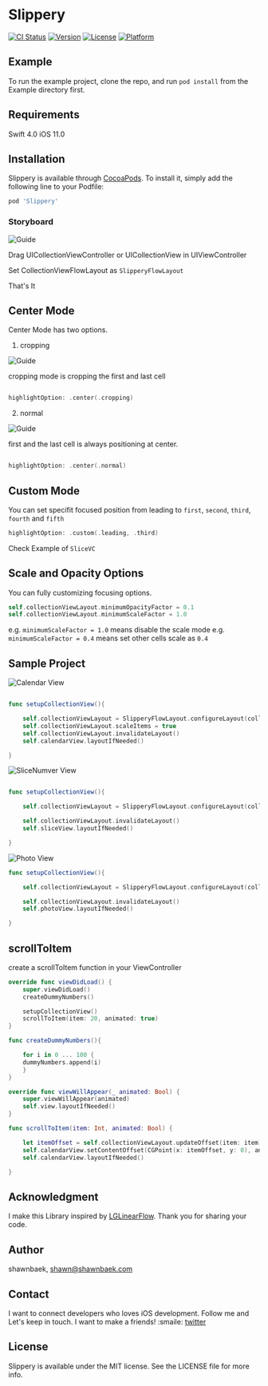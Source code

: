 # Slippery

[![CI Status](http://img.shields.io/travis/shawnbaek/Slippery.svg?style=flat)](https://travis-ci.org/shawnbaek/Slippery)
[![Version](https://img.shields.io/cocoapods/v/Slippery.svg?style=flat)](http://cocoapods.org/pods/Slippery)
[![License](https://img.shields.io/cocoapods/l/Slippery.svg?style=flat)](http://cocoapods.org/pods/Slippery)
[![Platform](https://img.shields.io/cocoapods/p/Slippery.svg?style=flat)](http://cocoapods.org/pods/Slippery)

## Example

To run the example project, clone the repo, and run `pod install` from the Example directory first.

## Requirements

Swift 4.0
iOS 11.0

## Installation

Slippery is available through [CocoaPods](http://cocoapods.org). To install
it, simply add the following line to your Podfile:

```ruby
pod 'Slippery'
```

### Storyboard

![Guide](./Images/calendar.gif)

Drag UICollectionViewController or UICollectionView in UIViewController


Set CollectionViewFlowLayout as `SlipperyFlowLayout`

That's It


## Center Mode

Center Mode has two options.

1. cropping

![Guide](./Images/cropped.gif)

cropping mode is cropping the first and last cell

```Swift

highlightOption: .center(.cropping)

```

2. normal

![Guide](./Images/normal.gif)

first and the last cell is always positioning at center.

```Swift

highlightOption: .center(.normal)

```

## Custom Mode

You can set specifit focused position from leading to `first`, `second`, `third`, `fourth` and `fifth`

```Swift
highlightOption: .custom(.leading, .third)
```
Check Example of `SliceVC`


## Scale and Opacity Options

You can fully customizing focusing options.

```Swift
self.collectionViewLayout.minimumOpacityFactor = 0.1
self.collectionViewLayout.minimumScaleFactor = 1.0
```

e.g. `minimumScaleFactor = 1.0` means disable the scale mode
e.g. `minimumScaleFactor = 0.4` means set other cells scale as `0.4`




## Sample Project

![Calendar View](./Images/normal.gif)
```swift

func setupCollectionView(){

    self.collectionViewLayout = SlipperyFlowLayout.configureLayout(collectionView: self.calendarView, itemSize: CGSize(width: 120, height: 180), minimumLineSpacing: 10, highlightOption: .center(.cropping))
    self.collectionViewLayout.scaleItems = true
    self.collectionViewLayout.invalidateLayout()
    self.calendarView.layoutIfNeeded()

}

```

![SliceNumver View](./Images/slice.gif)

```swift

func setupCollectionView(){

    self.collectionViewLayout = SlipperyFlowLayout.configureLayout(collectionView: self.sliceView, itemSize: CGSize(width: 30, height: 180), minimumLineSpacing: 20, highlightOption: .custom(.leading, .third))

    self.collectionViewLayout.invalidateLayout()
    self.sliceView.layoutIfNeeded()

}

```

![Photo View](./Images/photo.gif)

```swift
func setupCollectionView(){

    self.collectionViewLayout = SlipperyFlowLayout.configureLayout(collectionView: self.photoView, itemSize: CGSize(width: 150, height: 180), minimumLineSpacing: 20, highlightOption: .center(.normal))

    self.collectionViewLayout.invalidateLayout()
    self.photoView.layoutIfNeeded()

}
```

## scrollToItem

create a scrollToItem function in your ViewController

```swift
override func viewDidLoad() {
    super.viewDidLoad()
    createDummyNumbers()

    setupCollectionView()
    scrollToItem(item: 20, animated: true)
}

func createDummyNumbers(){

    for i in 0 ... 100 {
    dummyNumbers.append(i)
    }
}

override func viewWillAppear(_ animated: Bool) {
    super.viewWillAppear(animated)
    self.view.layoutIfNeeded()
}

func scrollToItem(item: Int, animated: Bool) {

    let itemOffset = self.collectionViewLayout.updateOffset(item: item)
    self.calendarView.setContentOffset(CGPoint(x: itemOffset, y: 0), animated: true)
    self.calendarView.layoutIfNeeded()

}

```


## Acknowledgment

I make this Library inspired by [LGLinearFlow](https://github.com/lukagabric/LGLinearFlow).
Thank you for sharing your code.

## Author

shawnbaek, shawn@shawnbaek.com


## Contact

I want to connect developers who loves iOS development. Follow me and Let's keep in touch. I want to make a friends! :smaile:
[twitter](https://twitter.com/yoshiboarder)



## License

Slippery is available under the MIT license. See the LICENSE file for more info.
